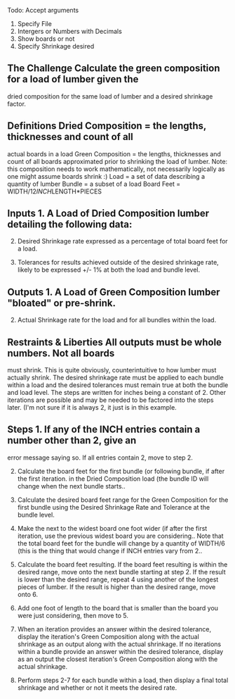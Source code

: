 Todo:
Accept arguments

1. Specify File
1. Intergers or Numbers with Decimals
1. Show boards or not
1. Specify Shrinkage desired


## The Challenge Calculate the green composition for a load of lumber given the
dried composition for the same load of lumber and a desired shrinkage factor.

## Definitions   Dried Composition = the lengths, thicknesses and count of all
actual boards in a load   Green Composition = the lengths, thicknesses and count
of all boards approximated prior to shrinking the load of lumber. Note: this
composition needs to work mathematically, not necessarily logically as one might
assume boards shrink :)   Load = a set of data describing a quantity of lumber
Bundle = a subset of a load   Board Feet = WIDTH/12*INCH*LENGTH*PIECES


## Inputs   1. A Load of Dried Composition lumber detailing the following data:

  2. Desired Shrinkage rate expressed as a percentage of total board feet for a
  load.

  3. Tolerances for results achieved outside of the desired shrinkage rate,
  likely to be expressed +/- 1% at both the load and bundle level.

## Outputs   1. A Load of Green Composition lumber "bloated" or pre-shrink.

  2. Actual Shrinkage rate for the load and for all bundles within the load.

## Restraints & Liberties   All outputs must be whole numbers.   Not all boards
must shrink. This is quite obviously, counterintuitive to how lumber must
actually shrink.   The desired shrinkage rate must be applied to each bundle
within a load and the desired tolerances must remain true at both the bundle and
load level.   The steps are written for inches being a constant of 2. Other
iterations are possible and may be needed to be factored into the steps later.
(I'm not sure if it is always 2, it just is in this example.

## Steps   1. If any of the INCH entries contain a number other than 2, give an
error message saying so. If all entries contain 2, move to step 2.

  2. Calculate the board feet for the first bundle (or following bundle, if
  after the first iteration. in the Dried Composition load (the bundle ID will
  change when the next bundle starts..

  3. Calculate the desired board feet range for the Green Composition for the
  first bundle using the Desired Shrinkage Rate and Tolerance at the bundle
  level.

  4. Make the next to the widest board one foot wider (if after the first
  iteration, use the previous widest board you are considering.. Note that the
  total board feet for the bundle will change by a quantity of WIDTH/6 (this is
  the thing that would change if INCH entries vary from 2..

  5. Calculate the board feet resulting. If the board feet resulting is within
  the desired range, move onto the next bundle starting at step 2. If the result
  is lower than the desired range, repeat 4 using another of the longest pieces
  of lumber. If the result is higher than the desired range, move onto 6.

  6. Add one foot of length to the board that is smaller than the board you were
  just considering, then move to 5.

  7. When an iteration provides an answer within the desired tolerance, display
  the iteration's Green Composition along with the actual shrinkage as an output
  along with the actual shrinkage. If no iterations within a bundle provide an
  answer within the desired tolerance, display as an output the closest
  iteration's Green Composition along with the actual shrinkage.

  8. Perform steps 2-7 for each bundle within a load, then display a final total
  shrinkage and whether or not it meets the desired rate.
